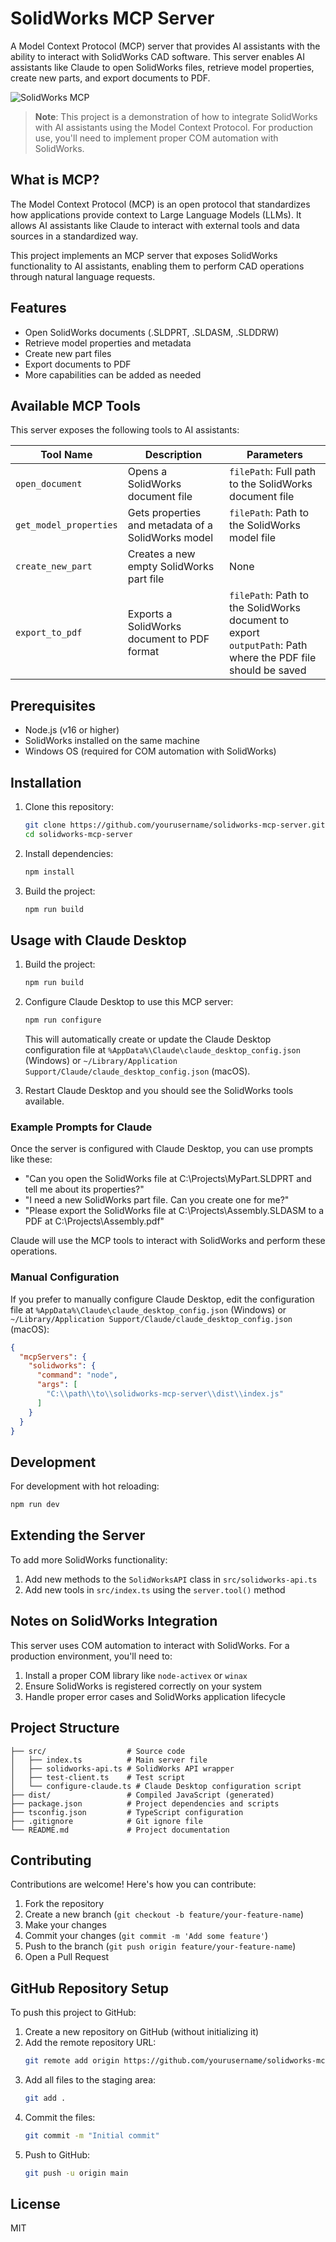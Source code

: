 # SolidWorks MCP Server

A Model Context Protocol (MCP) server that provides AI assistants with the ability to interact with SolidWorks CAD software. This server enables AI assistants like Claude to open SolidWorks files, retrieve model properties, create new parts, and export documents to PDF.

![SolidWorks MCP](https://raw.githubusercontent.com/modelcontextprotocol/modelcontextprotocol/main/assets/mcp-logo.png)

> **Note**: This project is a demonstration of how to integrate SolidWorks with AI assistants using the Model Context Protocol. For production use, you'll need to implement proper COM automation with SolidWorks.

## What is MCP?

The Model Context Protocol (MCP) is an open protocol that standardizes how applications provide context to Large Language Models (LLMs). It allows AI assistants like Claude to interact with external tools and data sources in a standardized way.

This project implements an MCP server that exposes SolidWorks functionality to AI assistants, enabling them to perform CAD operations through natural language requests.

## Features

- Open SolidWorks documents (.SLDPRT, .SLDASM, .SLDDRW)
- Retrieve model properties and metadata
- Create new part files
- Export documents to PDF
- More capabilities can be added as needed

## Available MCP Tools

This server exposes the following tools to AI assistants:

| Tool Name | Description | Parameters |
|-----------|-------------|------------|
| `open_document` | Opens a SolidWorks document file | `filePath`: Full path to the SolidWorks document file |
| `get_model_properties` | Gets properties and metadata of a SolidWorks model | `filePath`: Path to the SolidWorks model file |
| `create_new_part` | Creates a new empty SolidWorks part file | None |
| `export_to_pdf` | Exports a SolidWorks document to PDF format | `filePath`: Path to the SolidWorks document to export<br>`outputPath`: Path where the PDF file should be saved |

## Prerequisites

- Node.js (v16 or higher)
- SolidWorks installed on the same machine
- Windows OS (required for COM automation with SolidWorks)

## Installation

1. Clone this repository:
   ```bash
   git clone https://github.com/yourusername/solidworks-mcp-server.git
   cd solidworks-mcp-server
   ```

2. Install dependencies:
   ```bash
   npm install
   ```

3. Build the project:
   ```bash
   npm run build
   ```

## Usage with Claude Desktop

1. Build the project:
   ```bash
   npm run build
   ```

2. Configure Claude Desktop to use this MCP server:
   ```bash
   npm run configure
   ```
   This will automatically create or update the Claude Desktop configuration file at `%AppData%\Claude\claude_desktop_config.json` (Windows) or `~/Library/Application Support/Claude/claude_desktop_config.json` (macOS).

3. Restart Claude Desktop and you should see the SolidWorks tools available.

### Example Prompts for Claude

Once the server is configured with Claude Desktop, you can use prompts like these:

- "Can you open the SolidWorks file at C:\Projects\MyPart.SLDPRT and tell me about its properties?"
- "I need a new SolidWorks part file. Can you create one for me?"
- "Please export the SolidWorks file at C:\Projects\Assembly.SLDASM to a PDF at C:\Projects\Assembly.pdf"

Claude will use the MCP tools to interact with SolidWorks and perform these operations.

### Manual Configuration

If you prefer to manually configure Claude Desktop, edit the configuration file at `%AppData%\Claude\claude_desktop_config.json` (Windows) or `~/Library/Application Support/Claude/claude_desktop_config.json` (macOS):

```json
{
  "mcpServers": {
    "solidworks": {
      "command": "node",
      "args": [
        "C:\\path\\to\\solidworks-mcp-server\\dist\\index.js"
      ]
    }
  }
}
```

## Development

For development with hot reloading:
```bash
npm run dev
```

## Extending the Server

To add more SolidWorks functionality:

1. Add new methods to the `SolidWorksAPI` class in `src/solidworks-api.ts`
2. Add new tools in `src/index.ts` using the `server.tool()` method

## Notes on SolidWorks Integration

This server uses COM automation to interact with SolidWorks. For a production environment, you'll need to:

1. Install a proper COM library like `node-activex` or `winax`
2. Ensure SolidWorks is registered correctly on your system
3. Handle proper error cases and SolidWorks application lifecycle

## Project Structure

```
├── src/                  # Source code
│   ├── index.ts          # Main server file
│   ├── solidworks-api.ts # SolidWorks API wrapper
│   ├── test-client.ts    # Test script
│   └── configure-claude.ts # Claude Desktop configuration script
├── dist/                 # Compiled JavaScript (generated)
├── package.json          # Project dependencies and scripts
├── tsconfig.json         # TypeScript configuration
├── .gitignore            # Git ignore file
└── README.md             # Project documentation
```

## Contributing

Contributions are welcome! Here's how you can contribute:

1. Fork the repository
2. Create a new branch (`git checkout -b feature/your-feature-name`)
3. Make your changes
4. Commit your changes (`git commit -m 'Add some feature'`)
5. Push to the branch (`git push origin feature/your-feature-name`)
6. Open a Pull Request

## GitHub Repository Setup

To push this project to GitHub:

1. Create a new repository on GitHub (without initializing it)
2. Add the remote repository URL:
   ```bash
   git remote add origin https://github.com/yourusername/solidworks-mcp-server.git
   ```
3. Add all files to the staging area:
   ```bash
   git add .
   ```
4. Commit the files:
   ```bash
   git commit -m "Initial commit"
   ```
5. Push to GitHub:
   ```bash
   git push -u origin main
   ```

## License

MIT
